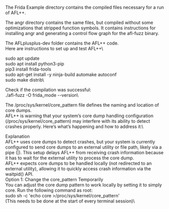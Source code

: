 The Frida Example directory contains the compiled files necessary for a run of AFL++. <br>

The angr directory contains the same files, but compiled without some optimizations that stripped function symbols. It contains instructions for installing angr and generating a control flow graph for the afl-fuzz binary.

The AFLplusplus-dev folder contains the AFL++ code. \
Here are instructions to set up and test AFL++\

sudo apt update\
sudo apt install python3-pip\
pip3 install frida-tools\
sudo apt-get install -y ninja-build automake autoconf\
sudo make distrib\

Check if the compilation was successful:\
./afl-fuzz -O frida_mode --version\

The /proc/sys/kernel/core_pattern file defines the naming and location of core dumps.\
AFL++ is warning that your system’s core dump handling configuration (/proc/sys/kernel/core_pattern) may interfere with its ability to detect crashes properly. Here’s what’s happening and how to address it:\

Explanation\
AFL++ uses core dumps to detect crashes, but your system is currently configured to send core dumps to an external utility or file path, likely via a pipe (|). This setup delays AFL++ from receiving crash information because it has to wait for the external utility to process the core dump.\
AFL++ expects core dumps to be handled locally (not redirected to an external utility), allowing it to quickly access crash information via the waitpid() API.\
Option 1: Change the core_pattern Temporarily\
You can adjust the core dump pattern to work locally by setting it to simply core. Run the following command as root:\
sudo sh -c 'echo core >/proc/sys/kernel/core_pattern'\
(This needs to be done at the start of every terminal session)\
